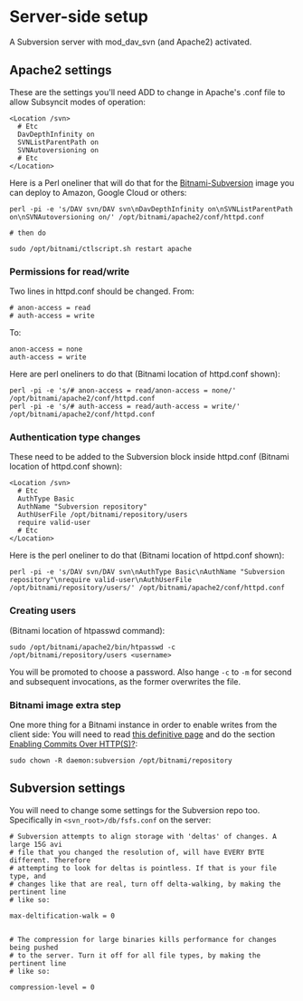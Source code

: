 # Server-side setup

A Subversion server with mod_dav_svn (and Apache2) activated.

## Apache2 settings

These are the settings you'll need ADD to change in Apache's .conf file to allow Subsyncit modes of operation:

```
<Location /svn>
  # Etc
  DavDepthInfinity on
  SVNListParentPath on
  SVNAutoversioning on
  # Etc
</Location>
```

Here is a Perl oneliner that will do that for the [Bitnami-Subversion](https://bitnami.com/stack/subversion) image you can deploy to Amazon, Google Cloud or others:

```
perl -pi -e 's/DAV svn/DAV svn\nDavDepthInfinity on\nSVNListParentPath on\nSVNAutoversioning on/' /opt/bitnami/apache2/conf/httpd.conf

# then do

sudo /opt/bitnami/ctlscript.sh restart apache
```

### Permissions for read/write

Two lines in httpd.conf should be changed. From:

```
# anon-access = read
# auth-access = write
```

To:

```
anon-access = none
auth-access = write
```

Here are perl oneliners to do that (Bitnami location of httpd.conf shown):

```
perl -pi -e 's/# anon-access = read/anon-access = none/' /opt/bitnami/apache2/conf/httpd.conf
perl -pi -e 's/# auth-access = read/auth-access = write/' /opt/bitnami/apache2/conf/httpd.conf
```

### Authentication type changes

These need to be added to the Subversion block inside httpd.conf (Bitnami location of httpd.conf shown):

```
<Location /svn>
  # Etc
  AuthType Basic
  AuthName "Subversion repository"
  AuthUserFile /opt/bitnami/repository/users
  require valid-user
  # Etc
</Location>
```

Here is the perl oneliner to do that (Bitnami location of httpd.conf shown):

```
perl -pi -e 's/DAV svn/DAV svn\nAuthType Basic\nAuthName "Subversion repository"\nrequire valid-user\nAuthUserFile /opt/bitnami/repository/users/' /opt/bitnami/apache2/conf/httpd.conf
```

### Creating users

(Bitnami location of htpasswd command):

```
sudo /opt/bitnami/apache2/bin/htpasswd -c /opt/bitnami/repository/users <username>
```

You will be promoted to choose a password. Also hange `-c` to `-m` for second and subsequent invocations, as the former overwrites the file.

### Bitnami image extra step

One more thing for a Bitnami instance in order to enable writes from the client side: You will
need to read [this definitive page](https://docs.bitnami.com/aws/apps/subversion/#enabling-commits-over-https)
and do the section [Enabling Commits Over HTTP(S)?](https://docs.bitnami.com/aws/apps/subversion/#enabling-commits-over-https):

```
sudo chown -R daemon:subversion /opt/bitnami/repository
```

## Subversion settings

You will need to change some settings for the Subversion repo too. Specifically in
`<svn_root>/db/fsfs.conf` on the server:

```
# Subversion attempts to align storage with 'deltas' of changes. A large 15G avi
# file that you changed the resolution of, will have EVERY BYTE different. Therefore
# attempting to look for deltas is pointless. If that is your file type, and
# changes like that are real, turn off delta-walking, by making the pertinent line
# like so:

max-deltification-walk = 0


# The compression for large binaries kills performance for changes being pushed
# to the server. Turn it off for all file types, by making the pertinent line
# like so:

compression-level = 0

```